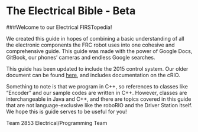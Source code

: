 # The Electrical Bible - Beta
###Welcome to our Electrical FIRSTopedia!

We created this guide in hopes of combining a basic understanding of all the electronic components the FRC robot uses into one cohesive and comprehensive guide. This guide was made with the power of Google Docs, GitBook, our phones’ cameras and endless Google searches.

This guide has been updated to include the 2015 control system. Our older document can be found [here](https://docs.google.com/document/d/1VjkKHTcF8Ad7jFQ6UhMruWDiEiJPYaobDACFQO4vjQI/), and includes documentation on the cRIO.

Something to note is that we program in C++, so references to classes like “Encoder” and our sample codes are written in C++. However, classes are interchangeable in Java and C++, and there are topics covered in this guide that are not language-exclusive like the roboRIO and the Driver Station itself. We hope this is guide serves to be useful for you!


Team 2853
Electrical/Programming Team
